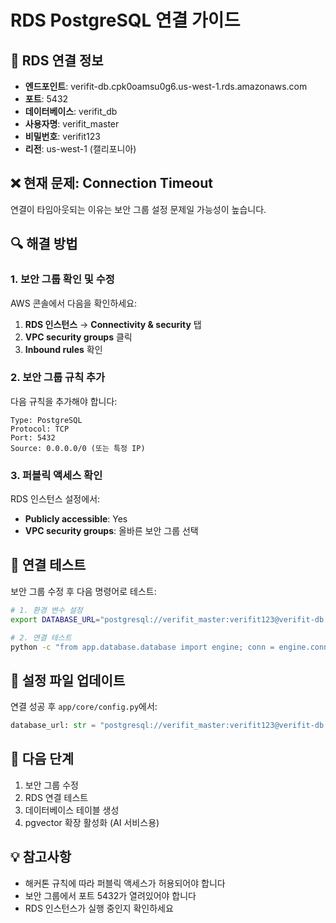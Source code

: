 # RDS PostgreSQL 연결 가이드

## 🔧 RDS 연결 정보
- **엔드포인트**: verifit-db.cpk0oamsu0g6.us-west-1.rds.amazonaws.com
- **포트**: 5432
- **데이터베이스**: verifit_db
- **사용자명**: verifit_master
- **비밀번호**: verifit123
- **리전**: us-west-1 (캘리포니아)

## ❌ 현재 문제: Connection Timeout

연결이 타임아웃되는 이유는 보안 그룹 설정 문제일 가능성이 높습니다.

## 🔍 해결 방법

### 1. 보안 그룹 확인 및 수정

AWS 콘솔에서 다음을 확인하세요:

1. **RDS 인스턴스** → **Connectivity & security** 탭
2. **VPC security groups** 클릭
3. **Inbound rules** 확인

### 2. 보안 그룹 규칙 추가

다음 규칙을 추가해야 합니다:

```
Type: PostgreSQL
Protocol: TCP
Port: 5432
Source: 0.0.0.0/0 (또는 특정 IP)
```

### 3. 퍼블릭 액세스 확인

RDS 인스턴스 설정에서:
- **Publicly accessible**: Yes
- **VPC security groups**: 올바른 보안 그룹 선택

## 🧪 연결 테스트

보안 그룹 수정 후 다음 명령어로 테스트:

```bash
# 1. 환경 변수 설정
export DATABASE_URL="postgresql://verifit_master:verifit123@verifit-db.cpk0oamsu0g6.us-west-1.rds.amazonaws.com:5432/verifit-db"

# 2. 연결 테스트
python -c "from app.database.database import engine; conn = engine.connect(); print('RDS 연결 성공!'); conn.close()"
```

## 📝 설정 파일 업데이트

연결 성공 후 `app/core/config.py`에서:

```python
database_url: str = "postgresql://verifit_master:verifit123@verifit-db.cpk0oamsu0g6.us-west-1.rds.amazonaws.com:5432/verifit-db"
```

## 🚀 다음 단계

1. 보안 그룹 수정
2. RDS 연결 테스트
3. 데이터베이스 테이블 생성
4. pgvector 확장 활성화 (AI 서비스용)

## 💡 참고사항

- 해커톤 규칙에 따라 퍼블릭 액세스가 허용되어야 합니다
- 보안 그룹에서 포트 5432가 열려있어야 합니다
- RDS 인스턴스가 실행 중인지 확인하세요

